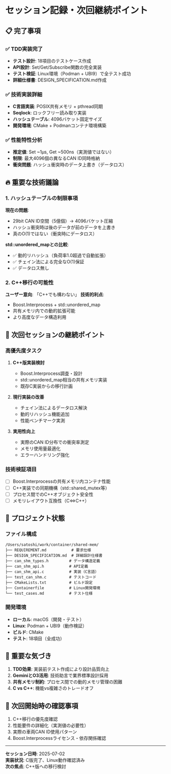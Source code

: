 # セッション記録・次回継続ポイント

## 📋 完了事項

### ✅ TDD実装完了
- **テスト設計**: 18項目のテストケース作成
- **API設計**: Set/Get/Subscribe関数の完全実装
- **テスト検証**: Linux環境（Podman + UBI9）で全テスト成功
- **詳細仕様書**: DESIGN_SPECIFICATION.md作成

### ✅ 技術実装詳細
- **C言語実装**: POSIX共有メモリ + pthread同期
- **Seqlock**: ロックフリー読み取り実装
- **ハッシュテーブル**: 4096バケット固定サイズ
- **開発環境**: CMake + Podmanコンテナ環境構築

### ✅ 性能特性分析
- **推定値**: Set ~1μs, Get ~500ns（実測値ではない）
- **制限**: 最大4096個の異なるCAN ID同時格納
- **衝突問題**: ハッシュ衝突時のデータ上書き（データロス）

## 🔥 重要な技術議論

### 1. ハッシュテーブルの制限事項
**現在の問題**:
- 29bit CAN ID空間（5億個）→ 4096バケット圧縮
- ハッシュ衝突時は後のデータが前のデータを上書き
- 真のO(1)ではない（衝突時にデータロス）

**std::unordered_mapとの比較**:
- ✅ 動的リハッシュ（負荷率1.0超過で自動拡張）
- ✅ チェイン法による完全なO(1)保証
- ✅ データロス無し

### 2. C++移行の可能性
**ユーザー意向**: 「C++でも構わない」
**技術的利点**:
- Boost.Interprocess + std::unordered_map
- 共有メモリ内での動的拡張可能
- より高度なデータ構造利用

## 🚀 次回セッションの継続ポイント

### 高優先度タスク
1. **C++版実装検討**
   - Boost.Interprocess調査・設計
   - std::unordered_map相当の共有メモリ実装
   - 既存C実装からの移行計画

2. **現行実装の改善**
   - チェイン法によるデータロス解決
   - 動的リハッシュ機能追加
   - 性能ベンチマーク実測

3. **実用性向上**
   - 実際のCAN ID分布での衝突率測定
   - メモリ使用量最適化
   - エラーハンドリング強化

### 技術検証項目
- [ ] Boost.Interprocessの共有メモリ内コンテナ性能
- [ ] C++実装での同期機構（std::shared_mutex等）
- [ ] プロセス間でのC++オブジェクト安全性
- [ ] メモリレイアウト互換性（C⇔C++）

## 📁 プロジェクト状態

### ファイル構成
```
/Users/satoshi/work/container/shared-mem/
├── REQUIREMENT.md           # 要求仕様
├── DESIGN_SPECIFICATION.md  # 詳細設計仕様書
├── can_shm_types.h         # データ構造定義
├── can_shm_api.h           # API定義
├── can_shm_api.c           # 実装（C言語）
├── test_can_shm.c          # テストコード
├── CMakeLists.txt          # ビルド設定
├── Containerfile           # Linux開発環境
└── test_cases.md           # テスト仕様
```

### 開発環境
- **ローカル**: macOS（開発・テスト）
- **Linux**: Podman + UBI9（動作検証）
- **ビルド**: CMake
- **テスト**: 18項目（全成功）

## 🎯 重要な気づき

1. **TDD効果**: 実装前テスト作成により設計品質向上
2. **GeminiとO3活用**: 技術助言で業界標準設計採用
3. **共有メモリ制約**: プロセス間での動的メモリ管理の困難
4. **C vs C++**: 機能vs複雑さのトレードオフ

## 🔄 次回開始時の確認事項

1. C++移行の優先度確認
2. 性能要件の詳細化（実測値の必要性）
3. 実際の車両CAN ID使用パターン
4. Boost.Interprocessライセンス・依存関係確認

---

**セッション日時**: 2025-07-02  
**実装状況**: C版完了、Linux動作確認済み  
**次の焦点**: C++版への移行検討